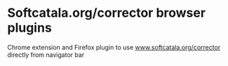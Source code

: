 Softcatala.org/corrector browser plugins
========================================

Chrome extension and Firefox plugin to use www.softcatala.org/corrector 
directly from navigator bar